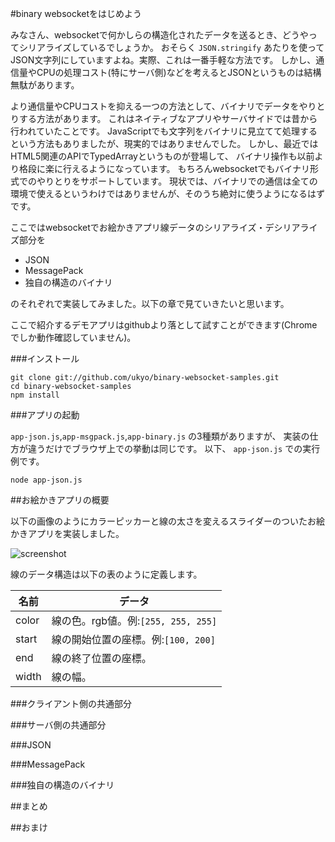 #binary websocketをはじめよう

みなさん、websocketで何かしらの構造化されたデータを送るとき、どうやってシリアライズしているでしょうか。
おそらく `JSON.stringify` あたりを使ってJSON文字列にしていますよね。実際、これは一番手軽な方法です。
しかし、通信量やCPUの処理コスト(特にサーバ側)などを考えるとJSONというものは結構無駄があります。

より通信量やCPUコストを抑える一つの方法として、バイナリでデータをやりとりする方法があります。
これはネイティブなアプリやサーバサイドでは昔から行われていたことです。
JavaScriptでも文字列をバイナリに見立てて処理するという方法もありましたが、現実的ではありませんでした。
しかし、最近ではHTML5関連のAPIでTypedArrayというものが登場して、
バイナリ操作も以前より格段に楽に行えるようになっています。
もちろんwebsocketでもバイナリ形式でのやりとりをサポートしています。
現状では、バイナリでの通信は全ての環境で使えるというわけではありませんが、そのうち絶対に使うようになるはずです。

ここではwebsocketでお絵かきアプリ線データのシリアライズ・デシリアライズ部分を

* JSON
* MessagePack
* 独自の構造のバイナリ

のそれぞれで実装してみました。以下の章で見ていきたいと思います。

ここで紹介するデモアプリはgithubより落として試すことができます(Chromeでしか動作確認していません)。

###インストール

```
git clone git://github.com/ukyo/binary-websocket-samples.git
cd binary-websocket-samples
npm install
```

###アプリの起動

`app-json.js`,`app-msgpack.js`,`app-binary.js` の3種類がありますが、
実装の仕方が違うだけでブラウザ上での挙動は同じです。
以下、 `app-json.js` での実行例です。

```
node app-json.js
```

##お絵かきアプリの概要

以下の画像のようにカラーピッカーと線の太さを変えるスライダーのついたお絵かきアプリを実装しました。

![screenshot](https://raw.github.com/ukyo/binary-websocket-samples/master/image/screenshot.png)

線のデータ構造は以下の表のように定義します。

名前 | データ
-----|-------
color| 線の色。rgb値。例:`[255, 255, 255]`
start| 線の開始位置の座標。例:`[100, 200]`
end  | 線の終了位置の座標。
width| 線の幅。

###クライアント側の共通部分

###サーバ側の共通部分

###JSON

###MessagePack

###独自の構造のバイナリ

##まとめ

##おまけ
